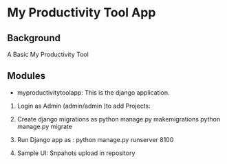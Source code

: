 My Productivity Tool App
====================

Background
----------

A Basic My Productivity Tool


Modules
-------

* myproductivitytoolapp: This is the django application.

1) Login as Admin (admin/admin )to add Projects: 


2) Create django migrations as 
python manage.py makemigrations
python manage.py migrate


3) Run Django app as :
python manage.py runserver 8100


4) Sample UI:
Snpahots upload in repository
